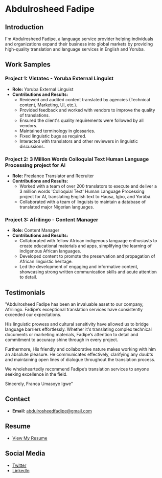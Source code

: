 # Abdulrosheed Fadipe

## Introduction

I'm Abdulrosheed Fadipe, a language service provider helping individuals and organizations expand their business into global markets by providing high-quality translation and language services in English and Yoruba.

## Work Samples

### Project 1: Vistatec - Yoruba External Linguist
- **Role:** Yoruba External Linguist
- **Contributions and Results:**
  - Reviewed and audited content translated by agencies (Technical content, Marketing, UI, etc.).
  - Provided feedback and worked with vendors to improve the quality of translations.
  - Ensured the client's quality requirements were followed by all vendors.
  - Maintained terminology in glossaries.
  - Fixed linguistic bugs as required.
  - Interacted with translators and other reviewers in linguistic discussions.

### Project 2: 3 Million Words Colloquial Text Human Language Processing project for AI
- **Role:** Freelance Translator and Recruiter
- **Contributions and Results:**
  - Worked with a team of over 200 translators to execute and deliver a 3 million words 'Colloquial Text' Human Language Processing project for AI, translating English text to Hausa, Igbo, and Yorùbá.
  - Collaborated with a team of linguists to maintain a database of translated major Nigerian languages.

### Project 3: Afrilingo - Content Manager
- **Role:** Content Manager
- **Contributions and Results:**
  - Collaborated with fellow African indigenous language enthusiasts to create educational materials and apps, simplifying the learning of indigenous African languages.
  - Developed content to promote the preservation and propagation of African linguistic heritage.
  - Led the development of engaging and informative content, showcasing strong written communication skills and acute attention to detail.

## Testimonials

"Abdulrosheed Fadipe has been an invaluable asset to our company, Afrilingo. Fadipe’s exceptional translation services have consistently exceeded our expectations.

His linguistic prowess and cultural sensitivity have allowed us to bridge language barriers effortlessly. Whether it's translating complex technical documents or marketing materials, Fadipe’s attention to detail and commitment to accuracy shine through in every project.

Furthermore, His friendly and collaborative nature makes working with him an absolute pleasure. He communicates effectively, clarifying any doubts and maintaining open lines of dialogue throughout the translation process.

We wholeheartedly recommend Fadipe’s translation services to anyone seeking excellence in the field.

Sincerely,
Franca Umasoye Igwe"

## Contact 
- **Email:** abdulrosheedfadipe@gmail.com 

## Resume
- [View My Resume](https://x.com/olalekan_fadipe?t=T7ZFcWpxunMbouWFxNn6ig&s=09)

## Social Media
- [Twitter](https://x.com/olalekan_fadipe?t=T7ZFcWpxunMbouWFxNn6ig&s=09)
- [LinkedIn](https://www.linkedin.com/in/abdulrosheed-fadipe-667052201?utm_source=share&utm_campaign=share_via&utm_content=profile&utm_medium=android_app)
